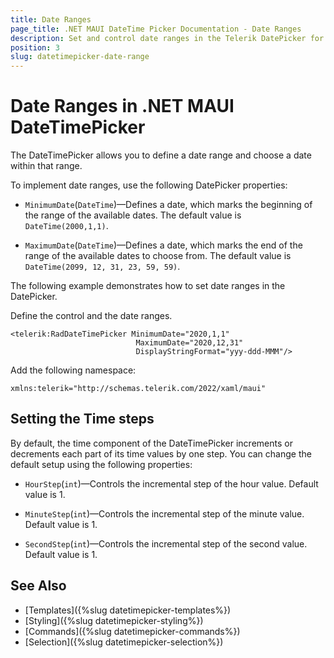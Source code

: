 ```yaml
---
title: Date Ranges
page_title: .NET MAUI DateTime Picker Documentation - Date Ranges
description: Set and control date ranges in the Telerik DatePicker for .NET MAUI.
position: 3
slug: datetimepicker-date-range
---
```


# Date Ranges in .NET MAUI DateTimePicker

The DateTimePicker allows you to define a date range and choose a date within that range.

To implement date ranges, use the following DatePicker properties:

* `MinimumDate`(`DateTime`)&mdash;Defines a date, which marks the beginning of the range of the available dates. The default value is `DateTime(2000,1,1)`.

* `MaximumDate`(`DateTime`)&mdash;Defines a date, which marks the end of the range of the available dates to choose from. The default value is `DateTime(2099, 12, 31, 23, 59, 59)`.

The following example demonstrates how to set date ranges in the DatePicker.

Define the control and the date ranges.


```XAML
<telerik:RadDateTimePicker MinimumDate="2020,1,1"
                            MaximumDate="2020,12,31"
                            DisplayStringFormat="yyy-ddd-MMM"/>
```

Add the following namespace:

 ```XAML
xmlns:telerik="http://schemas.telerik.com/2022/xaml/maui"
 ```

## Setting the Time steps

By default, the time component of the DateTimePicker increments or decrements each part of its time values by one step. You can change the default setup using the following properties:

* `HourStep`(`int`)&mdash;Controls the incremental step of the hour value. Default value is 1.

* `MinuteStep`(`int`)&mdash;Controls the incremental step of the minute value. Default value is 1.

* `SecondStep`(`int`)&mdash;Controls the incremental step of the second value. Default value is 1.

## See Also

- [Templates]({%slug datetimepicker-templates%})
- [Styling]({%slug datetimepicker-styling%})
- [Commands]({%slug datetimepicker-commands%})
- [Selection]({%slug datetimepicker-selection%})
